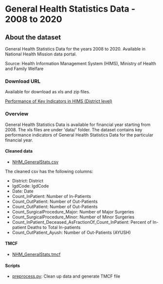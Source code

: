 # General Health Statistics Data - 2008 to 2020
        
## About the dataset
General Health Statistics Data for the years 2008 to 2020. Available in National Health Mission data portal.

Source: Health Information Management System (HIMS), Ministry of Health and Family Welfare

### Download URL
Available for download as xls and zip files.

[Performance of Key Indicators in HIMS (District level)](https://nrhm-mis.nic.in/hmisreports/frmstandard_reports.aspx)

### Overview
General Health Statistics Data is available for financial year starting from 2008. The xls files are under 'data/' folder.
The dataset contains key performance indicators of General Health Statistics Data for the particular financial year. 

#### Cleaned data
- [NHM_GeneralStats.csv](NHM_GeneralStats.csv)

The cleaned csv has the following columns:

- District: District
- lgdCode: lgdCode
- Date: Date
- Count_InPatient: Number of In-Patients
- Count_OutPatient: Number of Out-Patients
- Count_OutPatient: Number of Out-Patients
- Count_SurgicalProcedure_Major: Number of Major Surgeries
- Count_SurgicalProcedure_Minor: Number of Minor Surgeries
- Count_InPatient_Deceased_AsFractionOf_Count_InPatient: Percent of In-patient Deaths to Total In-patients
- Count_OutPatient_Ayush: Number of Out-Patients (AYUSH)

#### TMCF
- [NHM_GeneralStats.tmcf](NHM_GeneralStats.tmcf)

#### Scripts
- [preprocess.py](preprocess.py): Clean up data and generate TMCF file
        